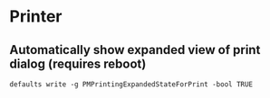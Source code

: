 # Printer

## Automatically show expanded view of print dialog (requires reboot)

```shell
defaults write -g PMPrintingExpandedStateForPrint -bool TRUE
```
